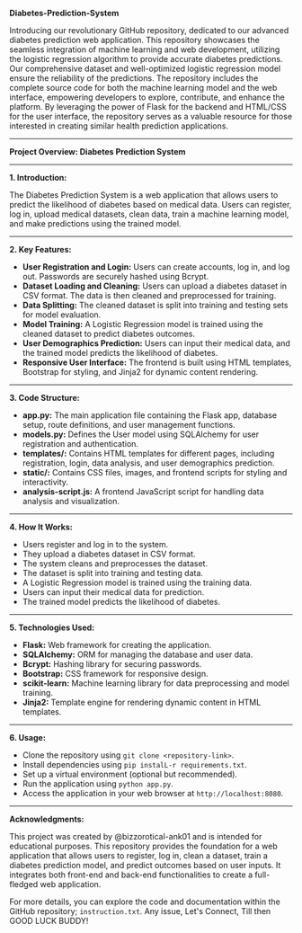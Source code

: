 **Diabetes-Prediction-System**

Introducing our revolutionary GitHub repository, dedicated to our advanced diabetes prediction web application. This repository showcases the seamless integration of machine learning and web development, utilizing the logistic regression algorithm to provide accurate diabetes predictions. Our comprehensive dataset and well-optimized logistic regression model ensure the reliability of the predictions. The repository includes the complete source code for both the machine learning model and the web interface, empowering developers to explore, contribute, and enhance the platform. By leveraging the power of Flask for the backend and HTML/CSS for the user interface, the repository serves as a valuable resource for those interested in creating similar health prediction applications. 

---

**Project Overview: Diabetes Prediction System**

---

**1. Introduction:**

The Diabetes Prediction System is a web application that allows users to predict the likelihood of diabetes based on medical data. Users can register, log in, upload medical datasets, clean data, train a machine learning model, and make predictions using the trained model.

---

**2. Key Features:**

- **User Registration and Login:** Users can create accounts, log in, and log out. Passwords are securely hashed using Bcrypt.
- **Dataset Loading and Cleaning:** Users can upload a diabetes dataset in CSV format. The data is then cleaned and preprocessed for training.
- **Data Splitting:** The cleaned dataset is split into training and testing sets for model evaluation.
- **Model Training:** A Logistic Regression model is trained using the cleaned dataset to predict diabetes outcomes.
- **User Demographics Prediction:** Users can input their medical data, and the trained model predicts the likelihood of diabetes.
- **Responsive User Interface:** The frontend is built using HTML templates, Bootstrap for styling, and Jinja2 for dynamic content rendering.

---

**3. Code Structure:**

- **app.py:** The main application file containing the Flask app, database setup, route definitions, and user management functions.
- **models.py:** Defines the User model using SQLAlchemy for user registration and authentication.
- **templates/:** Contains HTML templates for different pages, including registration, login, data analysis, and user demographics prediction.
- **static/:** Contains CSS files, images, and frontend scripts for styling and interactivity.
- **analysis-script.js:** A frontend JavaScript script for handling data analysis and visualization.

---

**4. How It Works:**

- Users register and log in to the system.
- They upload a diabetes dataset in CSV format.
- The system cleans and preprocesses the dataset.
- The dataset is split into training and testing data.
- A Logistic Regression model is trained using the training data.
- Users can input their medical data for prediction.
- The trained model predicts the likelihood of diabetes.

---

**5. Technologies Used:**

- **Flask:** Web framework for creating the application.
- **SQLAlchemy:** ORM for managing the database and user data.
- **Bcrypt:** Hashing library for securing passwords.
- **Bootstrap:** CSS framework for responsive design.
- **scikit-learn:** Machine learning library for data preprocessing and model training.
- **Jinja2:** Template engine for rendering dynamic content in HTML templates.

---

**6. Usage:**

- Clone the repository using `git clone <repository-link>`.
- Install dependencies using `pip instalL-r requirements.txt`.
- Set up a virtual environment (optional but recommended).
- Run the application using `python app.py`.
- Access the application in your web browser at `http://localhost:8080`.

---

**Acknowledgments:**

This project was created by @bizzorotical-ank01 and is intended for educational purposes.
This repository provides the foundation for a web application that allows users to register, log in, clean a dataset, train a diabetes prediction model, and predict outcomes based on user inputs. It integrates both front-end and back-end functionalities to create a full-fledged web application. 

For more details, you can explore the code and documentation within the GitHub repository; `instruction.txt`.
Any issue, Let's Connect, Till then GOOD LUCK BUDDY!
